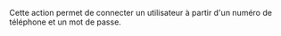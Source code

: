 Cette action permet de connecter un utilisateur à partir d'un numéro de téléphone et un mot de passe.